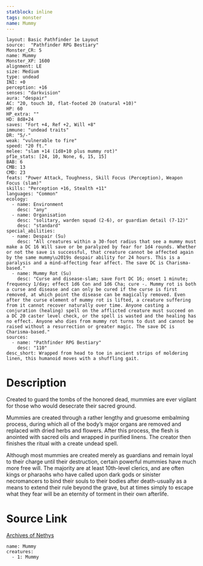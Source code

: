 ```yaml
---
statblock: inline
tags: monster
name: Mummy
---
```

```statblock
layout: Basic Pathfinder 1e Layout
source:  "Pathfinder RPG Bestiary"
Monster_CR: 5
name: Mummy
Monster_XP: 1600
alignment: LE
size: Medium
type: undead
INI: +0
perception: +16
senses: "darkvision"
aura: "despair"
AC: "20, touch 10, flat-footed 20 (natural +10)"
HP: 60
HP_extra: ""
HD: 8d8+24
saves: "Fort +4, Ref +2, Will +8"
immune: "undead traits"
DR: "5/-"
weak: "vulnerable to fire"
speed: "20 ft."
melee: "slam +14 (1d8+10 plus mummy rot)"
pf1e_stats: [24, 10, None, 6, 15, 15]
BAB: 6
CMB: 13
CMD: 23
feats: "Power Attack, Toughness, Skill Focus (Perception), Weapon Focus (slam)"
skills: "Perception +16, Stealth +11"
languages: "Common"
ecology:
  - name: Environment
    desc: "any"
  - name: Organisation
    desc: "solitary, warden squad (2-6), or guardian detail (7-12)"
    desc: "standard"
special_abilities:
  - name: Despair (Su)
    desc: "All creatures within a 30-foot radius that see a mummy must make a DC 16 Will save or be paralyzed by fear for 1d4 rounds. Whether or not the save is successful, that creature cannot be affected again by the same mummy\u2019s despair ability for 24 hours. This is a paralysis and a mind-affecting fear affect. The save DC is Charisma-based."
  - name: Mummy Rot (Su)
    desc: "Curse and disease-slam; save Fort DC 16; onset 1 minute; frequency 1/day; effect 1d6 Con and 1d6 Cha; cure -. Mummy rot is both a curse and disease and can only be cured if the curse is first removed, at which point the disease can be magically removed. Even after the curse element of mummy rot is lifted, a creature suffering from it cannot recover naturally over time. Anyone casting a conjuration (healing) spell on the afflicted creature must succeed on a DC 20 caster level check, or the spell is wasted and the healing has no effect. Anyone who dies from mummy rot turns to dust and cannot be raised without a resurrection or greater magic. The save DC is Charisma-based."
sources:
  - name: "Pathfinder RPG Bestiary"
    desc: "110"
desc_short: Wrapped from head to toe in ancient strips of moldering linen, this humanoid moves with a shuffling gait.
```
# Description
Created to guard the tombs of the honored dead, mummies are ever vigilant for those who would desecrate their sacred ground.

Mummies are created through a rather lengthy and gruesome embalming process, during which all of the body’s major organs are removed and replaced with dried herbs and flowers. After this process, the flesh is anointed with sacred oils and wrapped in purified linens. The creator then finishes the ritual with a create undead spell.

Although most mummies are created merely as guardians and remain loyal to their charge until their destruction, certain powerful mummies have much more free will. The majority are at least 10th-level clerics, and are often kings or pharaohs who have called upon dark gods or sinister necromancers to bind their souls to their bodies after death-usually as a means to extend their rule beyond the grave, but at times simply to escape what they fear will be an eternity of torment in their own afterlife.
# Source Link
[Archives of Nethys](https://aonprd.com/MonsterDisplay.aspx?ItemName=Mummy)
```encounter-table
name: Mummy
creatures:
  - 1: Mummy
```
